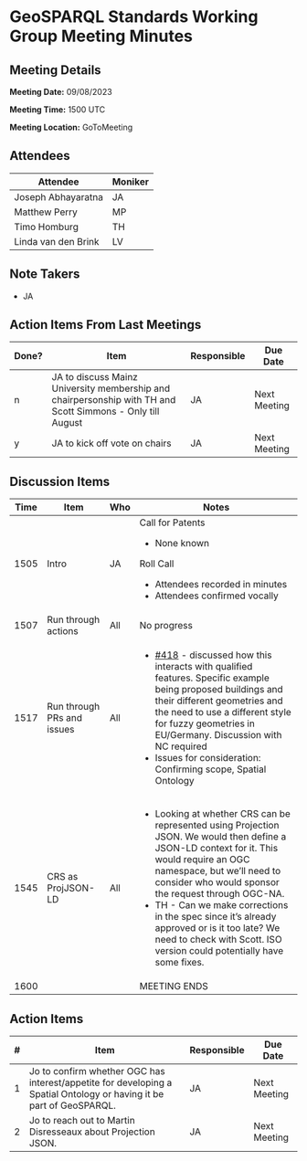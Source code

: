 # GeoSPARQL Standards Working Group Meeting Minutes
## Meeting Details
**Meeting Date:** 09/08/2023

**Meeting Time:** 1500 UTC

**Meeting Location:** GoToMeeting  

## Attendees
Attendee | Moniker |
---- | ---- |
Joseph Abhayaratna | JA |
Matthew Perry | MP |
Timo Homburg | TH |
Linda van den Brink | LV |

## Note Takers
- JA

## Action Items From Last Meetings
Done? | Item | Responsible | Due Date |
---- | ---- | ---- | --- |
n | JA to discuss Mainz University membership and chairpersonship with TH and Scott Simmons - Only till August  | JA | Next Meeting |
y | JA to kick off vote on chairs | JA | Next Meeting |

## Discussion Items
Time | Item | Who | Notes |
---- | ---- | ---- | ---- |
1505 | Intro | JA | Call for Patents<ul><li>None known</li></ul>Roll Call<ul><li>Attendees recorded in minutes</li><li>Attendees confirmed vocally</li></ul> |
1507 | Run through actions | All | No progress |
1517 | Run through PRs and issues | All | <ul><li>[#418](https://github.com/opengeospatial/ogc-geosparql/pull/418) - discussed how this interacts with qualified features. Specific example being proposed buildings and their different geometries and the need to use a different style for fuzzy geometries in EU/Germany. Discussion with NC required</li><li>Issues for consideration: Confirming scope, Spatial Ontology</li></ul> |
1545 | CRS as ProjJSON-LD | All | <ul><li>Looking at whether CRS can be represented using Projection JSON. We would then define a JSON-LD context for it. This would require an OGC namespace, but we’ll need to consider who would sponsor the request through OGC-NA.</li><li>TH - Can we make corrections in the spec since it’s already approved or is it too late? We need to check with Scott. ISO version could potentially have some fixes.</li></ul> |
1600 | | | MEETING ENDS |

## Action Items
\# | Item | Responsible | Due Date |
---- | ---- | ---- | ---- |
<span name="action_1">1</span> | Jo to confirm whether OGC has interest/appetite for developing a Spatial Ontology or having it be part of GeoSPARQL. | JA | Next Meeting |
<span name="action_2">2</span> | Jo to reach out to Martin Disresseaux about Projection JSON. | JA | Next Meeting |

